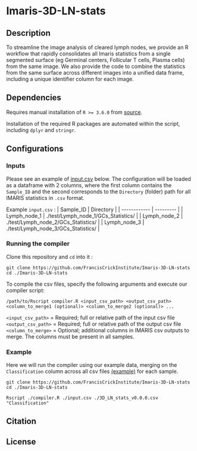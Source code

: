 # Imaris-3D-LN-stats

## Description

To streamline the image analysis of cleared lymph nodes, we provide an R workflow that rapidly consolidates all Imaris statistics from a single segmented surface (eg Germinal centers, Follicular T cells, Plasma cells) from the same image. We also provide the code to combine the statistics from the same surface across different images into a unified data frame, including a unique identifier column for each image.

## Dependencies  

Requires manual installation of `R >= 3.6.0` from [source](https://cran.r-project.org/).  
  
Installation of the required R packages are automated within the script, including `dplyr` and `stringr`.

## Configurations  
  
### Inputs  

Please see an example of [input.csv](input.csv) below. The configuration will be loaded as a dataframe with 2 columns, where the first column contains the `Sample_ID` and the second corresponds to the `Directory` (folder) path for all IMARIS statistics in `.csv` format.  
  
Example `input.csv` :
| Sample_ID    | Directory |
| ------------ | --------- |
| Lymph_node_1 | ./test/Lymph_node_1/GCs_Statistics/ |
| Lymph_node_2 | ./test/Lymph_node_2/GCs_Statistics/ |
| Lymph_node_3 | ./test/Lymph_node_3/GCs_Statistics/ |

### Running the compiler

Clone this repository and `cd` into it :
```
git clone https://github.com/FrancisCrickInstitute/Imaris-3D-LN-stats
cd ./Imaris-3D-LN-stats
```

To compile the csv files, specify the following arguments and execute our compiler script:

```
/path/to/Rscript compiler.R <input_csv_path> <output_csv_path> <column_to_merge1 (optional)> <column_to_merge2 (optional)> ...
```

`<input_csv_path>` = Required; full or relative path of the input csv file  
`<output_csv_path>` = Required; full or relative path of the output csv file  
`<column_to_merge>` = Optional; additional columns in IMARIS csv outputs to merge. The columns must be present in all samples.

### Example
Here we will run the compiler using our example data, merging on the `Classification` column across all csv files [(example)](test/Lymph_node_1/GCs_Statistics/GCs_Intensity_Mean_Ch=1_Img=1.csv) for each sample.

```
git clone https://github.com/FrancisCrickInstitute/Imaris-3D-LN-stats
cd ./Imaris-3D-LN-stats

Rscript ./compiler.R ./input.csv ./3D_LN_stats_v0.0.0.csv "Classification" 
```

## Citation



## License
